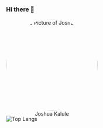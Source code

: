 ### Hi there 👋

<p align="center" style="border-radius:50%;width:250px;height:250px">
    <img src="https://avatars.githubusercontent.com/u/119660313?v=4" alt="Profile Picture of Joshua Kalule" style="border-radius:50%;width:250px;height:250px" /></br>
    <span align="center">Joshua Kalule</span></br>
    <small align="center" font-size="15"></small>
</p>
<!--
**joshuakalule/joshuakalule** is a ✨ _special_ ✨ repository because its `README.md` (this file) appears on your GitHub profile.

Here are some ideas to get you started:

- 🔭 I’m currently working on ...
- 🌱 I’m currently learning ...
- 👯 I’m looking to collaborate on ...
- 🤔 I’m looking for help with ...
- 💬 Ask me about ...
- 📫 How to reach me: ...
- 😄 Pronouns: ...
- ⚡ Fun fact: ...
-->

My Stats are below:

<!--START_SECTION:waka-->
<!--END_SECTION:waka-->

![Top Langs](https://github-readme-stats.vercel.app/api/top-langs/?username=joshuakalule&hide=,html&theme=jekyll-theme-midnight)